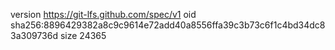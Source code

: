 version https://git-lfs.github.com/spec/v1
oid sha256:8896429382a8c9c9614e72add40a8556ffa39c3b73c6f1c4bd34dc83a309736d
size 24365
